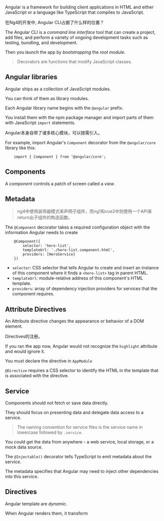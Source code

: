 Angular is a framework for building client applications in HTML and either JavaScript or a language like TypeScript that compiles to JavaScript.

在Ng4的开发中, Angular CLI占据了什么样的位置？

The Angular CLI is a *command line interface* tool that can create a project, add files, and perform a variety of ongoing development tasks such as testing, bundling, and development.

Then you launch the app by *bootstrapping* the *root module*.

> Decorators are functions that modify JavaScript classes.

## Angular libraries

Angular ships as a collection of JavaScript modules.

You can think of them as library modules.

Each Angular library name begins with the `@angular` prefix.

You install them with the npm package manager and import parts of them with JavaScript `import` statements.

Angular本身自带了诸多核心模块，可以按需引入。

For example, import Angular's `Component` decorator from the `@angular/core` library like this:

        import { Component } from '@angular/core';
        


## Components

A *component* controls a patch of screen called a *view*.

## Metadata

> ng4中使用装饰器模式来声明子组件，而ng1和vue2中则使用一个API来return出子组件的构造函数。

The `@Component` decorator takes a required configuration object with the information Angular needs to create 

        @Component({
            selector: 'hero-list',
            templateUrl: './hero-list.component.html',
            providers: [HeroService}
        })
            
            
- `selector`: CSS selector that tells Angular to create and insert an instance of this component where it finds a `<hero-list>` tag in parent HTML.
- `templateUrl`: module-relative address of this component's HTML template.
- `providers`: array of dependency injection providers for services that the component requires.

## Attribute Directives

An Attribute directive changes the appearance or behavior of a DOM element.

Directives的注册。

If you ran the app now, Angular would not recognize the `highlight` attribute and would ignore it.

You must declare the directive in `AppModule`

`@Directive` requires a CSS selector to identify the HTML in the template that is associated with the directive.

## Service

Components should not fetch or save data directly.

They should focus on presenting data and delegate data access to a service.

> The naming convention for service files is the service name in lowercase followed by `.service`.

You could get the data from anywhere - a web service, local storage, or a mock data source.

The `@Injectable()` decorator tells TypeScript to emit metadata about the service.

The metadata specifies that Angular may need to inject other dependencies into this service.

## Directives

Angular template are *dynamic*.

When Angular renders them, it transform 